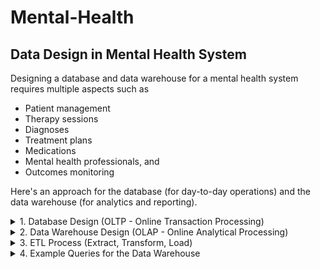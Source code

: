 # Mental-Health
## Data Design in Mental Health System

Designing a database and data warehouse for a mental health system requires multiple aspects such as 
+ Patient management
+ Therapy sessions
+ Diagnoses
+ Treatment plans
+ Medications
+ Mental health professionals, and
+ Outcomes monitoring

Here's an approach for the database (for day-to-day operations) and the data warehouse (for analytics and reporting).
<details>
<summary> 
1. Database Design (OLTP - Online Transaction Processing)
</summary>
The database will support transactional operations for the mental health system. Below are key entities and their relationships:

### Entities:
#### 1. Patient:

  + PatientID (PK)
  + FirstName
  + LastName
  + DateOfBirth
  + Gender
  + ContactInfo
  + EmergencyContact
  + RegistrationDate

#### 2. Mental Health Professional:

  + ProfessionalID (PK)
  + FirstName
  + LastName
  + Specialty (e.g., psychologist, psychiatrist, counselor)
  + LicenseNumber
  + ContactInfo  
    
#### 3. Appointment:

   + AppointmentID (PK)
   + PatientID (FK)
   + ProfessionalID (FK)
   + AppointmentDate
   + AppointmentTime
   + Notes
#### 4. Diagnosis:

   + DiagnosisID (PK)
   + PatientID (FK)
   + ProfessionalID (FK)
   + DiagnosisDate
   + DiagnosisCode (ICD-10/DSM-5)
   + DiagnosisDescription
#### 5. TreatmentPlan:

   + TreatmentPlanID (PK)
   + PatientID (FK)
   + PlanDescription
   + StartDate
   + EndDate
   + ReviewDate
#### 6. Session/TherapyRecord:

   + SessionID (PK)
   + PatientID (FK)
   + ProfessionalID (FK)
   + SessionDate
   + SessionType (e.g., CBT, group therapy)
   + SessionDuration
   + Notes
#### 7. Medication:

   + MedicationID (PK)
   + MedicationName
   + Dosage
   + SideEffects
   + PatientID (FK)
   + ProfessionalID (FK)
   + PrescriptionDate
#### 8. Billing:

   + BillingID (PK)
   + PatientID (FK)
   + AppointmentID (FK)
   + BillingAmount
   + InsuranceDetails
   + PaymentStatus
   + PaymentDate
#### 9. OutcomeAssessment:

   + AssessmentID (PK)
   + PatientID (FK)
   + AssessmentDate
   + AssessmentTool (e.g., PHQ-9, GAD-7)
   + Score

#### Relationships:
 + A **Patient** can have multiple **Appointments**.
 + An **Appointments** is associated with a single Mental Health Professional.
 + A **Patient** can have multiple **Diagnoses**.
 + A **Patient** can have one or more **Treatment Plans**.
 + A Treatment Plan can consist of several **Sessions** and **Medications**.
 + A **Patient** can be assessed using several **OutcomeAssessments** over time.
 </details>
 <details>
   <summary>2. Data Warehouse Design (OLAP - Online Analytical Processing)</summary>
 </details>
  <details>
   <summary>3. ETL Process (Extract, Transform, Load)</summary>
 </details>
   <details>
   <summary>4. Example Queries for the Data Warehouse</summary>
 </details>
